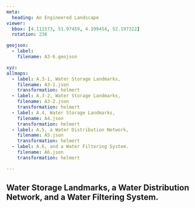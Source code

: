 ```yaml
---
meta:
  heading: An Engineered Landscape
viewer:
  bbox: [4.111573, 51.97459, 4.399454, 52.197322]
  rotation: 236

geojson:
  - label:
    filename: A3-6.geojson

xyz:
allmaps:
  - label: A.3-1, Water Storage Landmarks,
    filename: A3-1.json
    transformation: helmert
  - label: A.3-2, Water Storage Landmarks,
    filename: A3-2.json
    transformation: helmert
  - label: A.4, Water Storage Landmarks,
    filename: A4.json
    transformation: helmert
  - label: A.5, a Water Distribution Network,
    filename: A5.json
    transformation: helmert
  - label: A.6, and a Water Filtering System.
    filename: A6.json
    transformation: helmert

---
```

## Water Storage Landmarks, a Water Distribution Network, and a Water Filtering System.
